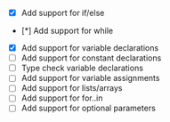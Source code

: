 * [x] Add support for if/else
* [*] Add support for while
* [x] Add support for variable declarations
* [ ] Add support for constant declarations
* [ ] Type check variable declarations
* [ ] Add support for variable assignments
* [ ] Add support for lists/arrays
* [ ] Add support for for..in
* [ ] Add support for optional parameters
